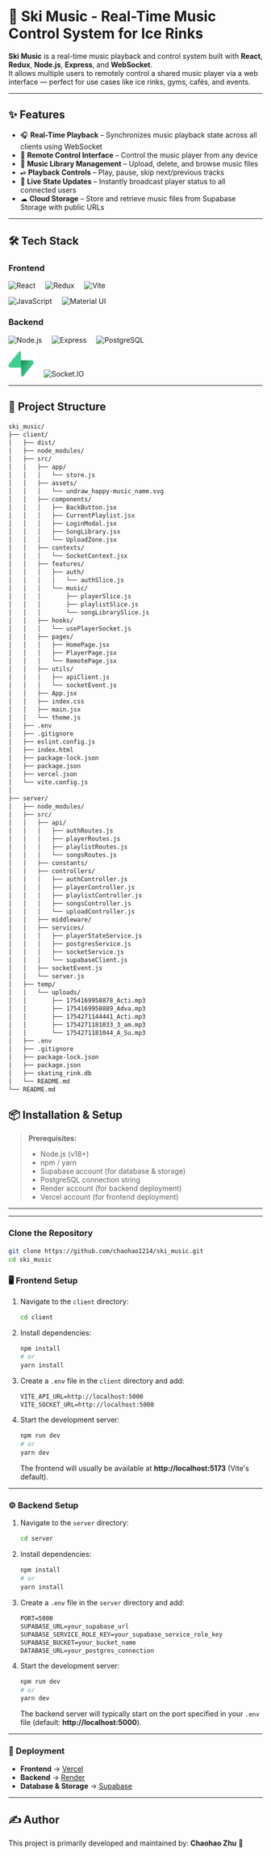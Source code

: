 # 🎵 Ski Music - Real-Time Music Control System for Ice Rinks

**Ski Music** is a real-time music playback and control system built with **React**, **Redux**, **Node.js**, **Express**, and **WebSocket**.  
It allows multiple users to remotely control a shared music player via a web interface — perfect for use cases like ice rinks, gyms, cafés, and events.

---

## ✨ Features

- 🎧 **Real-Time Playback** – Synchronizes music playback state across all clients using WebSocket
- 📱 **Remote Control Interface** – Control the music player from any device
- 📂 **Music Library Management** – Upload, delete, and browse music files
- ⏯ **Playback Controls** – Play, pause, skip next/previous tracks
- 📡 **Live State Updates** – Instantly broadcast player status to all connected users
- ☁ **Cloud Storage** – Store and retrieve music files from Supabase Storage with public URLs

---

## 🛠 Tech Stack

### Frontend
<p>
  <img src="https://cdn.jsdelivr.net/gh/devicons/devicon/icons/react/react-original.svg" alt="React" width="50" height="50"/> &nbsp;&nbsp;&nbsp;
  <img src="https://cdn.jsdelivr.net/gh/devicons/devicon/icons/redux/redux-original.svg" alt="Redux" width="50" height="50"/> &nbsp;&nbsp;&nbsp;
  <img src="https://vitejs.dev/logo.svg" alt="Vite" width="50" height="50"/>
</p>
<p>
  <img src="https://cdn.jsdelivr.net/gh/devicons/devicon/icons/javascript/javascript-original.svg" alt="JavaScript" width="50" height="50"/> &nbsp;&nbsp;&nbsp;
  <img src="https://cdn.jsdelivr.net/gh/devicons/devicon/icons/materialui/materialui-original.svg" alt="Material UI" width="50" height="50"/> &nbsp;&nbsp;&nbsp;
 
</p>

### Backend
<p>
  <img src="https://cdn.jsdelivr.net/gh/devicons/devicon/icons/nodejs/nodejs-original.svg" alt="Node.js" width="50" height="50"/> &nbsp;&nbsp;&nbsp;
  <img src="https://cdn.jsdelivr.net/gh/devicons/devicon/icons/express/express-original.svg" alt="Express" width="50" height="50"/> &nbsp;&nbsp;&nbsp;
  <img src="https://cdn.jsdelivr.net/gh/devicons/devicon/icons/postgresql/postgresql-original.svg" alt="PostgreSQL" width="50" height="50"/>
</p>
<p>
  <img src="https://raw.githubusercontent.com/supabase/supabase/master/packages/common/assets/images/supabase-logo-icon.png" alt="Supabase" width="50" height="50"/> &nbsp;&nbsp;&nbsp;

  <img src="https://cdn.jsdelivr.net/gh/devicons/devicon/icons/socketio/socketio-original.svg" alt="Socket.IO" width="50" height="50"/>
</p>



---

## 📂 Project Structure

```plaintext
ski_music/
├── client/
│   ├── dist/
│   ├── node_modules/
│   ├── src/
│   │   ├── app/
│   │   │   └── store.js
│   │   ├── assets/
│   │   │   └── undraw_happy-music_name.svg
│   │   ├── components/
│   │   │   ├── BackButton.jsx
│   │   │   ├── CurrentPlaylist.jsx
│   │   │   ├── LoginModal.jsx
│   │   │   ├── SongLibrary.jsx
│   │   │   └── UploadZone.jsx
│   │   ├── contexts/
│   │   │   └── SocketContext.jsx
│   │   ├── features/
│   │   │   ├── auth/
│   │   │   │   └── authSlice.js
│   │   │   └── music/
│   │   │       ├── playerSlice.js
│   │   │       ├── playlistSlice.js
│   │   │       └── songLibrarySlice.js
│   │   ├── hooks/
│   │   │   └── usePlayerSocket.js
│   │   ├── pages/
│   │   │   ├── HomePage.jsx
│   │   │   ├── PlayerPage.jsx
│   │   │   └── RemotePage.jsx
│   │   ├── utils/
│   │   │   ├── apiClient.js
│   │   │   └── socketEvent.js
│   │   ├── App.jsx
│   │   ├── index.css
│   │   ├── main.jsx
│   │   └── theme.js
│   ├── .env
│   ├── .gitignore
│   ├── eslint.config.js
│   ├── index.html
│   ├── package-lock.json
│   ├── package.json
│   ├── vercel.json
│   └── vite.config.js
│
├── server/
│   ├── node_modules/
│   ├── src/
│   │   ├── api/
│   │   │   ├── authRoutes.js
│   │   │   ├── playerRoutes.js
│   │   │   ├── playlistRoutes.js
│   │   │   └── songsRoutes.js
│   │   ├── constants/
│   │   ├── controllers/
│   │   │   ├── authController.js
│   │   │   ├── playerController.js
│   │   │   ├── playlistController.js
│   │   │   ├── songsController.js
│   │   │   └── uploadController.js
│   │   ├── middleware/
│   │   ├── services/
│   │   │   ├── playerStateService.js
│   │   │   ├── postgresService.js
│   │   │   ├── socketService.js
│   │   │   └── supabaseClient.js
│   │   ├── socketEvent.js
│   │   └── server.js
│   ├── temp/
│   │   └── uploads/
│   │       ├── 1754169958878_Acti.mp3
│   │       ├── 1754169958889_Adva.mp3
│   │       ├── 1754271144441_Acti.mp3
│   │       ├── 1754271181033_3_am.mp3
│   │       └── 1754271181044_A_Su.mp3
│   ├── .env
│   ├── .gitignore
│   ├── package-lock.json
│   ├── package.json
│   ├── skating_rink.db
│   └── README.md
└── README.md
```

## 📦 Installation & Setup

> **Prerequisites:**  
> - Node.js (v18+)  
> - npm / yarn  
> - Supabase account (for database & storage)  
> - PostgreSQL connection string  
> - Render account (for backend deployment)  
> - Vercel account (for frontend deployment)

---
---

###  Clone the Repository
```bash
git clone https://github.com/chaohao1214/ski_music.git
cd ski_music
```

### 🖥️ Frontend Setup

1. Navigate to the `client` directory:
    ```bash
    cd client
    ```

2. Install dependencies:
    ```bash
    npm install
    # or
    yarn install
    ```

3. Create a `.env` file in the `client` directory and add:
    ```env
    VITE_API_URL=http://localhost:5000
    VITE_SOCKET_URL=http://localhost:5000
    ```

4. Start the development server:
    ```bash
    npm run dev
    # or
    yarn dev
    ```
    The frontend will usually be available at **http://localhost:5173** (Vite's default).

---

### ⚙️ Backend Setup

1. Navigate to the `server` directory:
    ```bash
    cd server
    ```

2. Install dependencies:
    ```bash
    npm install
    # or
    yarn install
    ```

3. Create a `.env` file in the `server` directory and add:
    ```env
    PORT=5000
    SUPABASE_URL=your_supabase_url
    SUPABASE_SERVICE_ROLE_KEY=your_supabase_service_role_key
    SUPABASE_BUCKET=your_bucket_name
    DATABASE_URL=your_postgres_connection
    ```

4. Start the development server:
    ```bash
    npm run dev
    # or
    yarn dev
    ```
    The backend server will typically start on the port specified in your `.env` file (default: **http://localhost:5000**).

---

### 🚀 Deployment

- **Frontend** → [Vercel](https://vercel.com/)  
- **Backend** → [Render](https://render.com/)  
- **Database & Storage** → [Supabase](https://supabase.com/)

---

## ✍️ Author

This project is primarily developed and maintained by: **Chaohao Zhu** 👋
